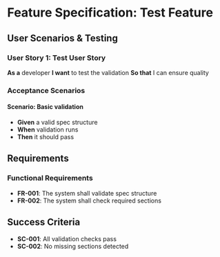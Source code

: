 # Feature Specification: Test Feature

## User Scenarios & Testing

### User Story 1: Test User Story

**As a** developer
**I want** to test the validation
**So that** I can ensure quality

### Acceptance Scenarios

#### Scenario: Basic validation
- **Given** a valid spec structure
- **When** validation runs
- **Then** it should pass

## Requirements

### Functional Requirements

- **FR-001**: The system shall validate spec structure
- **FR-002**: The system shall check required sections

## Success Criteria

- **SC-001**: All validation checks pass
- **SC-002**: No missing sections detected
